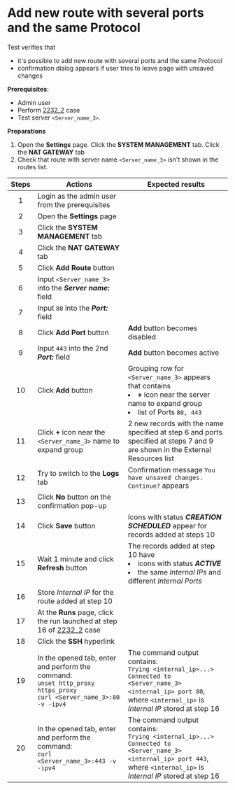 # Add new route with several ports and the same Protocol

Test verifies that 
- it's possible to add new route with several ports and the same Protocol
- confirmation dialog appears if user tries to leave page with unsaved changes

**Prerequisites**:
- Admin user
- Perform [2232_2](2232_2.md) case
- Test server `<Server_name_3>`.

**Preparations**
1. Open the **Settings** page. Click the **SYSTEM MANAGEMENT** tab. Click the **NAT GATEWAY** tab
2. Check that route with server name `<Server_name_3>` isn't shown in the routes list.

| Steps | Actions | Expected results |
| :---: | --- | --- |
| 1 | Login as the admin user from the prerequisites | |
| 2 | Open the **Settings** page | |
| 3 | Click the **SYSTEM MANAGEMENT** tab | |
| 4 | Click the **NAT GATEWAY** tab | |
| 5 | Click **Add Route** button | |
| 6 | Input `<Server_name_3>` into the ***Server name:*** field |  |
| 7 | Input `80` into the ***Port:*** field | |
| 8 | Click **Add Port** button | **Add** button becomes disabled |
| 9 | Input `443` into the 2nd ***Port:*** field | **Add** button becomes active |
| 10 | Click **Add** button | Grouping row for `<Server_name_3>` appears that contains <li> **+** icon near the server name to expand group <li> list of Ports `80, 443` 
| 11 | Click **+** icon near the `<Server_name_3>` name to expand group | 2 new records with the name specified at step 6 and ports specified at steps 7 and 9 are shown in the External Resources list |
| 12 | Try to switch to the **Logs** tab | Confirmation message `You have unsaved changes. Continue?` appears |
| 13 | Click **No** button on the confirmation pop-up | |
| 14 | Click **Save** button | Icons with status ***CREATION SCHEDULED*** appear for records added at steps 10 |
| 15 | Wait 1 minute and click **Refresh** button | The records added at step 10 have <li> icons with status ***ACTIVE*** <li> the same *Internal IPs* and different *Internal Ports* |
| 16 | Store *Internal IP* for the route added at step 10 | |
| 17 | At the **Runs** page, click the run launched at step 16 of [2232_2](2232_2.md) case| |
| 18 | Click the **SSH** hyperlink | |
| 19 | In the opened tab, enter and perform the command: <br>`unset http_proxy https_proxy` <br> `curl <Server_name_3>:80 -v -ipv4` | The command output contains: <br> `Trying <internal_ip>...>` <br> `Connected to <Server_name_3> <internal_ip> port 80`, <br> where `<internal_ip>` is *Internal IP* stored at step 16 |
| 20 | In the opened tab, enter and perform the command: <br> `curl <Server_name_3>:443 -v -ipv4` | The command output contains: <br> `Trying <internal_ip>...>` <br> `Connected to <Server_name_3> <internal_ip> port 443`, <br> where `<internal_ip>` is *Internal IP* stored at step 16 |
